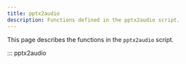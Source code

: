 ```yaml
---
title: pptx2audio
description: Functions defined in the pptx2audio script.
---
```


This page describes the functions in the `pptx2audio` script.

::: pptx2audio
